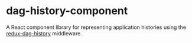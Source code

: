 # dag-history-component

A React component library for representing application histories using the [redux-dag-history](http://github.com/Microsoft/redux-dag-history) middleware.
